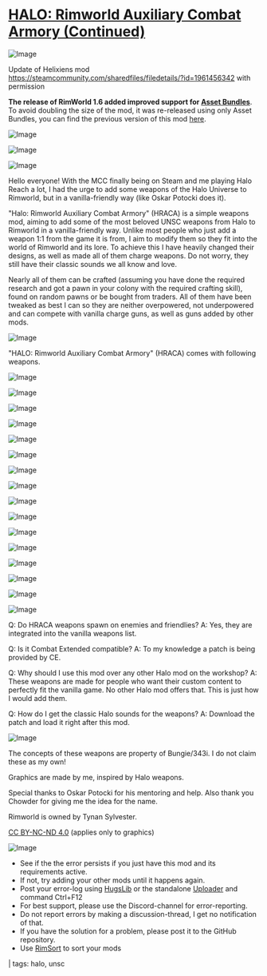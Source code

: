 # [HALO: Rimworld Auxiliary Combat Armory (Continued)]()

![Image](https://i.imgur.com/buuPQel.png)

Update of Helixiens mod https://steamcommunity.com/sharedfiles/filedetails/?id=1961456342
with permission

**The release of RimWorld 1.6 added improved support for [Asset Bundles](https://github.com/emipa606/AssetBuilder/blob/main/README.md)**.
To avoid doubling the size of the mod, it was re-released using only Asset Bundles, you can find the previous version of this mod [here](https://steamcommunity.com/sharedfiles/filedetails/?id=3435308436).

![Image](https://i.imgur.com/pufA0kM.png)
	
![Image](https://i.imgur.com/Z4GOv8H.png)

![Image](https://i.imgur.com/gUqRJQq.png)

Hello everyone!
With the MCC finally being on Steam and me playing Halo Reach a lot, I had the urge to add some weapons of the Halo Universe to Rimworld, but in a vanilla-friendly way (like Oskar Potocki does it).

"Halo: Rimworld Auxiliary Combat Armory" (HRACA) is a simple weapons mod, aiming to add some of the most beloved UNSC weapons from Halo to Rimworld in a vanilla-friendly way. Unlike most people who just add a weapon 1:1 from the game it is from, I aim to modify them so they fit into the world of Rimworld and its lore. To achieve this I have heavily changed their designs, as well as made all of them charge weapons. Do not worry, they still have their classic sounds we all know and love.

Nearly all of them can be crafted (assuming you have done the required research and got a pawn in your colony with the required crafting skill), found on random pawns or be bought from traders. All of them have been tweaked as best I can so they are neither overpowered, not underpowered and can compete with vanilla charge guns, as well as guns added by other mods.

![Image](https://i.imgur.com/rpsUpYG.png)

"HALO: Rimworld Auxiliary Combat Armory" (HRACA) comes with following weapons.

![Image](https://i.imgur.com/YaLWFCq.png)

![Image](https://i.imgur.com/hwbsnnZ.png)

![Image](https://i.imgur.com/bP9b4pQ.png)

![Image](https://i.imgur.com/kDkEI5W.png)

![Image](https://i.imgur.com/mv2l4V7.png)

![Image](https://i.imgur.com/Arbz20F.png)

![Image](https://i.imgur.com/yFGtOFK.png)

![Image](https://i.imgur.com/NCs3tC6.png)

![Image](https://i.imgur.com/Q1uWfMd.png)

![Image](https://i.imgur.com/I0o8dOO.png)

![Image](https://i.imgur.com/HSkN5Oq.png)

![Image](https://i.imgur.com/rJdnbrx.png)

![Image](https://i.imgur.com/Dqi5p64.png)

![Image](https://i.imgur.com/ous7C6y.png)

![Image](https://i.imgur.com/fKtSZMF.png)

![Image](https://i.imgur.com/6KijhOH.png)

Q: Do HRACA weapons spawn on enemies and friendlies?
A: Yes, they are integrated into the vanilla weapons list.

Q: Is it Combat Extended compatible?
A: To my knowledge a patch is being provided by CE.

Q: Why should I use this mod over any other Halo mod on the workshop?
A: These weapons are made for people who want their custom content to perfectly fit the vanilla game. No other Halo mod offers that. This is just how I would add them.

Q: How do I get the classic Halo sounds for the weapons?
A: Download the patch and load it right after this mod.

![Image](https://i.imgur.com/UOstAlO.png)

The concepts of these weapons are property of Bungie/343i. I do not claim these as my own!

Graphics are made by me, inspired by Halo weapons.

Special thanks to Oskar Potocki for his mentoring and help.
Also thank you Chowder for giving me the idea for the name.

Rimworld is owned by Tynan Sylvester.

[CC BY-NC-ND 4.0](https://creativecommons.org/licenses/by-nc-nd/4.0/) (applies only to graphics)

![Image](https://i.imgur.com/PwoNOj4.png)



-  See if the the error persists if you just have this mod and its requirements active.
-  If not, try adding your other mods until it happens again.
-  Post your error-log using [HugsLib](https://steamcommunity.com/workshop/filedetails/?id=818773962) or the standalone [Uploader](https://steamcommunity.com/sharedfiles/filedetails/?id=2873415404) and command Ctrl+F12
-  For best support, please use the Discord-channel for error-reporting.
-  Do not report errors by making a discussion-thread, I get no notification of that.
-  If you have the solution for a problem, please post it to the GitHub repository.
-  Use [RimSort](https://github.com/RimSort/RimSort/releases/latest) to sort your mods

  | tags:  halo,  unsc
